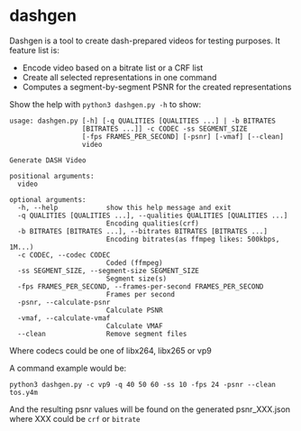 # dashgen

Dashgen is a tool to create dash-prepared videos for testing purposes.
It feature list is:

* Encode video based on a bitrate list or a CRF list
* Create all selected representations in one command
* Computes a segment-by-segment PSNR for the created representations

Show the help with ```python3 dashgen.py -h``` to show:
```
usage: dashgen.py [-h] [-q QUALITIES [QUALITIES ...] | -b BITRATES
                  [BITRATES ...]] -c CODEC -ss SEGMENT_SIZE
                  [-fps FRAMES_PER_SECOND] [-psnr] [-vmaf] [--clean]
                  video

Generate DASH Video

positional arguments:
  video

optional arguments:
  -h, --help            show this help message and exit
  -q QUALITIES [QUALITIES ...], --qualities QUALITIES [QUALITIES ...]
                        Encoding qualities(crf)
  -b BITRATES [BITRATES ...], --bitrates BITRATES [BITRATES ...]
                        Encoding bitrates(as ffmpeg likes: 500kbps, 1M...)
  -c CODEC, --codec CODEC
                        Coded (ffmpeg)
  -ss SEGMENT_SIZE, --segment-size SEGMENT_SIZE
                        Segment size(s)
  -fps FRAMES_PER_SECOND, --frames-per-second FRAMES_PER_SECOND
                        Frames per second
  -psnr, --calculate-psnr
                        Calculate PSNR
  -vmaf, --calculate-vmaf
                        Calculate VMAF
  --clean               Remove segment files
```

Where codecs could be one of libx264, libx265 or vp9

A command example would be:
```
python3 dashgen.py -c vp9 -q 40 50 60 -ss 10 -fps 24 -psnr --clean tos.y4m
```

And the resulting psnr values will be found on the generated psnr_XXX.json where XXX could
be ```crf``` or ```bitrate```
